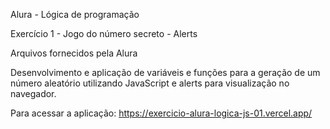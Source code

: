 Alura - Lógica de programação

Exercício 1 - Jogo do número secreto - Alerts

Arquivos fornecidos pela Alura

Desenvolvimento e aplicação de variáveis e funções para a geração de um número aleatório utilizando JavaScript e alerts para visualização no navegador.

Para acessar a aplicação: https://exercicio-alura-logica-js-01.vercel.app/
